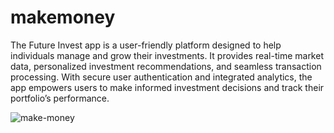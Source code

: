# makemoney

The Future Invest app is a user-friendly platform designed to help individuals manage and grow their investments. It provides real-time market data, personalized investment recommendations, and seamless transaction processing. With secure user authentication and integrated analytics, the app empowers users to make informed investment decisions and track their portfolio’s performance.      



![make-money](https://github.com/user-attachments/assets/879f840e-5719-46cb-a900-0b302d6e934a)
